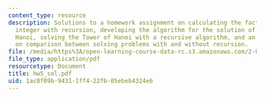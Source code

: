 ```yaml
---
content_type: resource
description: Solutions to a homework assignment on calculating the factorial of non-negative
  integer with recursion, developing the algorithm for the solution of the Tower of
  Hanoi, solving the Tower of Hanoi with a recursive algorithm, and an optional problem
  on comparison between solving problems with and without recursion.
file: /media/https%3A/open-learning-course-data-rc.s3.amazonaws.com/2-003j-dynamics-and-control-i-fall-2007/1ac8f09b94311ff422fb05ebeb4324e6_hw5_sol.pdf
file_type: application/pdf
resourcetype: Document
title: hw5_sol.pdf
uid: 1ac8f09b-9431-1ff4-22fb-05ebeb4324e6
---
```

